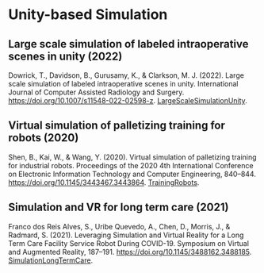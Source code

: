 # Unity-based Simulation

## Large scale simulation of labeled intraoperative scenes in unity (2022)

Dowrick, T., Davidson, B., Gurusamy, K., & Clarkson, M. J. (2022). Large scale simulation of labeled intraoperative scenes in unity. International Journal of Computer Assisted Radiology and Surgery. https://doi.org/10.1007/s11548-022-02598-z. [LargeScaleSimulationUnity](LargeScaleSimulationUnity.pdf).

## Virtual simulation of palletizing training for robots (2020)

Shen, B., Kai, W., & Wang, Y. (2020). Virtual simulation of palletizing training for industrial robots. Proceedings of the 2020 4th International Conference on Electronic Information Technology and Computer Engineering, 840–844. https://doi.org/10.1145/3443467.3443864. [TrainingRobots](TrainingRobots.pdf).

## Simulation and VR for long term care (2021)

Franco dos Reis Alves, S., Uribe Quevedo, A., Chen, D., Morris, J., & Radmard, S. (2021). Leveraging Simulation and Virtual Reality for a Long Term Care Facility Service Robot During COVID-19. Symposium on Virtual and Augmented Reality, 187–191. https://doi.org/10.1145/3488162.3488185. [SimulationLongTermCare](SimulationLongTermCare.pdf).
